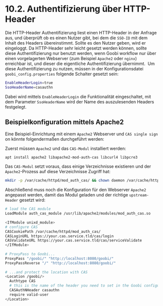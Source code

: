 # 10.2. Authentifizierung über HTTP-Header

Die HTTP-Header Authentifizierung liest einen HTTP-Header in der Anfrage aus, und überprüft ob es einen Nutzer gibt, bei dem die `SSO-ID` mit dem Inhalt des Headers übereinstimmt. Sollte es den Nutzer geben, wird er eingeloggt. Da HTTP-Header sehr leicht gesetzt werden können, sollte diese Authentifizierung nur benutzt werden, wenn Goobi workflow nur über einen vorgelagerten Webserver \(zum Beispiel `Apache2` oder `nginx`\) erreichbar ist, und dieser die eigentliche Authentifizierung übernimmt. ​ Um diese Authentifizierung zu nutzen, müssen in der Konfigurationsdatei `goobi_config.properties` folgende Schalter gesetzt sein: ​

```bash
EnableHeaderLogin=true
SsoHeaderName=casauthn
```

​Dabei wird mittels `EnableHeaderLogin` die Funktionalität eingeschaltet, mit dem Parameter `SsoHeaderName` wird der Name des auszulesenden Headers festgelegt. ​ 

## Beispielkonfiguration mittels Apache2

Eine Beispiel-Einrichtung mit einem `Apache2` Webserver und `CAS single sign` on könnte folgendermaßen durchgeführt werden: ​ 

Zuerst müssen `Apache2` und das `CAS-Modul` installiert werden: ​

```bash
apt install apache2 libapache2-mod-auth-cas libcurl4 libpcre3
```

Das `CAS-Modul` setzt voraus, dass einige Verzeichnisse existieren und der `Apache2`-Prozess auf diese Verzeichnisse Zugriff hat: ​

```bash
mkdir -p /var/cache/httpd/mod_auth_cas/ && chown daemon /var/cache/httpd/mod_auth_cas/
```

​Abschließend muss noch die Konfiguration für den Webserver `Apache2` angepasst werden, damit das Modul geladen und der richtige `upstream-Header` gesetzt wird: ​

```bash
# load the CAS module
LoadModule auth_cas_module /usr/lib/apache2/modules/mod_auth_cas.so
​
<IfModule unixd_module>
# configure CAS
CASCookiePath /var/cache/httpd/mod_auth_cas/
CASLoginURL https://your.cas.service.tld/cas/login
CASValidateURL https://your.cas.service.tld/cas/serviceValidate
</IfModule>
​
# ProxyPass to Goobi...
ProxyPass "/goobi/" "http://localhost:8080/goobi/"
ProxyPassReverse "/" "http://localhost:8080/goobi/"
​
# ...and protect the location with CAS
<Location /goobi/>
  Authtype CAS 
  # this is the name of the header you need to set in the Goobi configuration
  CASAuthNHeader casauthn
  require valid-user
</Location>
```

